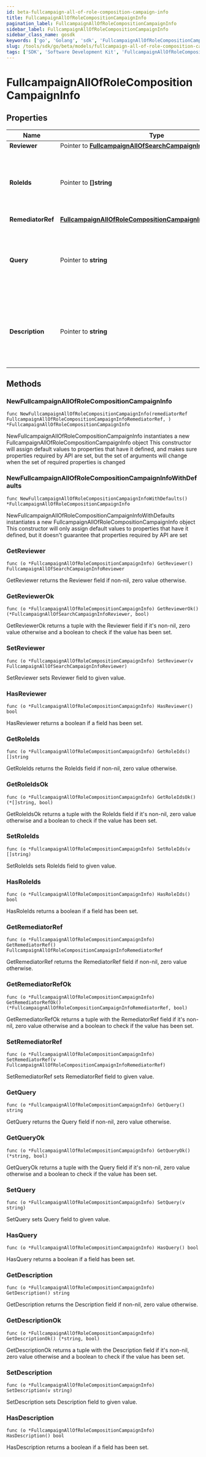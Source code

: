 ```yaml
---
id: beta-fullcampaign-all-of-role-composition-campaign-info
title: FullcampaignAllOfRoleCompositionCampaignInfo
pagination_label: FullcampaignAllOfRoleCompositionCampaignInfo
sidebar_label: FullcampaignAllOfRoleCompositionCampaignInfo
sidebar_class_name: gosdk
keywords: ['go', 'Golang', 'sdk', 'FullcampaignAllOfRoleCompositionCampaignInfo', 'BetaFullcampaignAllOfRoleCompositionCampaignInfo'] 
slug: /tools/sdk/go/beta/models/fullcampaign-all-of-role-composition-campaign-info
tags: ['SDK', 'Software Development Kit', 'FullcampaignAllOfRoleCompositionCampaignInfo', 'BetaFullcampaignAllOfRoleCompositionCampaignInfo']
---
```


# FullcampaignAllOfRoleCompositionCampaignInfo

## Properties

Name | Type | Description | Notes
------------ | ------------- | ------------- | -------------
**Reviewer** | Pointer to [**FullcampaignAllOfSearchCampaignInfoReviewer**](fullcampaign-all-of-search-campaign-info-reviewer) |  | [optional] 
**RoleIds** | Pointer to **[]string** | Optional list of roles to include in this campaign. Only one of `roleIds` and `query` may be set; if neither are set, all roles are included. | [optional] 
**RemediatorRef** | [**FullcampaignAllOfRoleCompositionCampaignInfoRemediatorRef**](fullcampaign-all-of-role-composition-campaign-info-remediator-ref) |  | 
**Query** | Pointer to **string** | Optional search query to scope this campaign to a set of roles. Only one of `roleIds` and `query` may be set; if neither are set, all roles are included. | [optional] 
**Description** | Pointer to **string** | Describes this role composition campaign. Intended for storing the query used, and possibly the number of roles selected/available. | [optional] 

## Methods

### NewFullcampaignAllOfRoleCompositionCampaignInfo

`func NewFullcampaignAllOfRoleCompositionCampaignInfo(remediatorRef FullcampaignAllOfRoleCompositionCampaignInfoRemediatorRef, ) *FullcampaignAllOfRoleCompositionCampaignInfo`

NewFullcampaignAllOfRoleCompositionCampaignInfo instantiates a new FullcampaignAllOfRoleCompositionCampaignInfo object
This constructor will assign default values to properties that have it defined,
and makes sure properties required by API are set, but the set of arguments
will change when the set of required properties is changed

### NewFullcampaignAllOfRoleCompositionCampaignInfoWithDefaults

`func NewFullcampaignAllOfRoleCompositionCampaignInfoWithDefaults() *FullcampaignAllOfRoleCompositionCampaignInfo`

NewFullcampaignAllOfRoleCompositionCampaignInfoWithDefaults instantiates a new FullcampaignAllOfRoleCompositionCampaignInfo object
This constructor will only assign default values to properties that have it defined,
but it doesn't guarantee that properties required by API are set

### GetReviewer

`func (o *FullcampaignAllOfRoleCompositionCampaignInfo) GetReviewer() FullcampaignAllOfSearchCampaignInfoReviewer`

GetReviewer returns the Reviewer field if non-nil, zero value otherwise.

### GetReviewerOk

`func (o *FullcampaignAllOfRoleCompositionCampaignInfo) GetReviewerOk() (*FullcampaignAllOfSearchCampaignInfoReviewer, bool)`

GetReviewerOk returns a tuple with the Reviewer field if it's non-nil, zero value otherwise
and a boolean to check if the value has been set.

### SetReviewer

`func (o *FullcampaignAllOfRoleCompositionCampaignInfo) SetReviewer(v FullcampaignAllOfSearchCampaignInfoReviewer)`

SetReviewer sets Reviewer field to given value.

### HasReviewer

`func (o *FullcampaignAllOfRoleCompositionCampaignInfo) HasReviewer() bool`

HasReviewer returns a boolean if a field has been set.

### GetRoleIds

`func (o *FullcampaignAllOfRoleCompositionCampaignInfo) GetRoleIds() []string`

GetRoleIds returns the RoleIds field if non-nil, zero value otherwise.

### GetRoleIdsOk

`func (o *FullcampaignAllOfRoleCompositionCampaignInfo) GetRoleIdsOk() (*[]string, bool)`

GetRoleIdsOk returns a tuple with the RoleIds field if it's non-nil, zero value otherwise
and a boolean to check if the value has been set.

### SetRoleIds

`func (o *FullcampaignAllOfRoleCompositionCampaignInfo) SetRoleIds(v []string)`

SetRoleIds sets RoleIds field to given value.

### HasRoleIds

`func (o *FullcampaignAllOfRoleCompositionCampaignInfo) HasRoleIds() bool`

HasRoleIds returns a boolean if a field has been set.

### GetRemediatorRef

`func (o *FullcampaignAllOfRoleCompositionCampaignInfo) GetRemediatorRef() FullcampaignAllOfRoleCompositionCampaignInfoRemediatorRef`

GetRemediatorRef returns the RemediatorRef field if non-nil, zero value otherwise.

### GetRemediatorRefOk

`func (o *FullcampaignAllOfRoleCompositionCampaignInfo) GetRemediatorRefOk() (*FullcampaignAllOfRoleCompositionCampaignInfoRemediatorRef, bool)`

GetRemediatorRefOk returns a tuple with the RemediatorRef field if it's non-nil, zero value otherwise
and a boolean to check if the value has been set.

### SetRemediatorRef

`func (o *FullcampaignAllOfRoleCompositionCampaignInfo) SetRemediatorRef(v FullcampaignAllOfRoleCompositionCampaignInfoRemediatorRef)`

SetRemediatorRef sets RemediatorRef field to given value.


### GetQuery

`func (o *FullcampaignAllOfRoleCompositionCampaignInfo) GetQuery() string`

GetQuery returns the Query field if non-nil, zero value otherwise.

### GetQueryOk

`func (o *FullcampaignAllOfRoleCompositionCampaignInfo) GetQueryOk() (*string, bool)`

GetQueryOk returns a tuple with the Query field if it's non-nil, zero value otherwise
and a boolean to check if the value has been set.

### SetQuery

`func (o *FullcampaignAllOfRoleCompositionCampaignInfo) SetQuery(v string)`

SetQuery sets Query field to given value.

### HasQuery

`func (o *FullcampaignAllOfRoleCompositionCampaignInfo) HasQuery() bool`

HasQuery returns a boolean if a field has been set.

### GetDescription

`func (o *FullcampaignAllOfRoleCompositionCampaignInfo) GetDescription() string`

GetDescription returns the Description field if non-nil, zero value otherwise.

### GetDescriptionOk

`func (o *FullcampaignAllOfRoleCompositionCampaignInfo) GetDescriptionOk() (*string, bool)`

GetDescriptionOk returns a tuple with the Description field if it's non-nil, zero value otherwise
and a boolean to check if the value has been set.

### SetDescription

`func (o *FullcampaignAllOfRoleCompositionCampaignInfo) SetDescription(v string)`

SetDescription sets Description field to given value.

### HasDescription

`func (o *FullcampaignAllOfRoleCompositionCampaignInfo) HasDescription() bool`

HasDescription returns a boolean if a field has been set.


